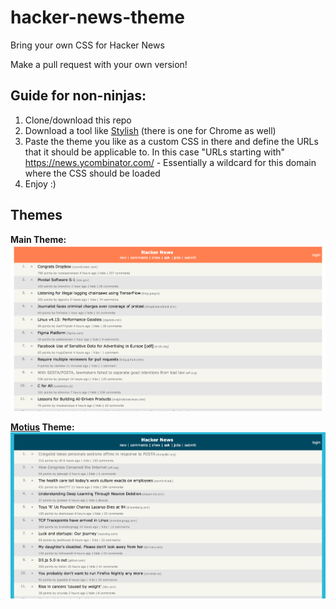 # hacker-news-theme
Bring your own CSS for Hacker News

Make a pull request with your own version!

## Guide for non-ninjas:

1. Clone/download this repo
2. Download a tool like [Stylish](https://addons.mozilla.org/de/firefox/addon/stylish/) (there is one for Chrome as well)
3. Paste the theme you like as a custom CSS in there and define the URLs that it should be applicable to. In this case "URLs starting with" https://news.ycombinator.com/ - Essentially a wildcard for this domain where the CSS should be loaded
4. Enjoy :)

## Themes

**Main Theme:**
![Hacker News Homepage](screenshots/HackerNews_main.png?raw=true "Standard view")

**[Motius](https://www.motius.de/en/) Theme:**
![Hacker News Subpage](screenshots/HackerNews_motius.png?raw=true "Standard view")
